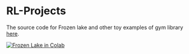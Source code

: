 # RL-Projects
The source code for Frozen lake and other toy examples of gym library [here](https://github.com/openai/gym/tree/master/gym/envs/toy_text).

<a href="[https://colab.research.google.com/github/googlecolab/colabtools/blob/master/notebooks/colab-github-demo.ipynb](https://colab.research.google.com/github/vvaezian/RL-Projects/blob/master/deeplizard Q-learning Frozen Lake.ipynb)">
  <img src="https://colab.research.google.com/assets/colab-badge.svg" alt="Frozen Lake in Colab"/>
</a>

